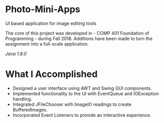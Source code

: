 # Photo-Mini-Apps
UI based application for image editing tools

The core of this project was developed in - COMP 401 Foundation of Programming - during Fall 2018.
Additions have been made to turn the assignment into a full-scale application.

*Java 1.8.0*

# What I Accomplished

* Designed a user interface using AWT and Swing GUI components.
* Implemented functionality to the UI with EventQueue and IOException handling.
* Integrated JFileChooser with ImageIO readings to create BufferedImages. 
* Incorporated Event Listeners to provide an interactive experience.
